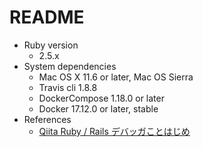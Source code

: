 # README

* Ruby version
    * 2.5.x
* System dependencies
    * Mac OS X 11.6 or later, Mac OS Sierra
    * Travis cli 1.8.8
    * DockerCompose 1.18.0 or later
    * Docker 17.12.0 or later, stable
* References
   * [Qiita Ruby / Rails デバッガことはじめ](https://qiita.com/port-development/items/5ea6448eb2b45c70ef65)

